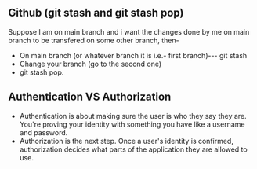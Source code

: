 ## Github (git stash and git stash pop)
Suppose I am on main branch and i want the changes done by me on main branch to be transfered on some other branch, then-
- On main branch (or whatever branch it is i.e.- first branch)--- git stash
- Change your branch (go to the second one)
- git stash pop. 

## Authentication VS Authorization
- Authentication is about making sure the user is who they say they are. You're proving your identity with something you have like a username and password.
- Authorization is the next step. Once a user's identity is confirmed, authorization decides what parts of the application they are allowed to use.
